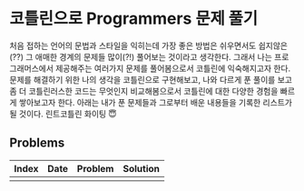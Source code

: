 # 코틀린으로 Programmers 문제 풀기

처음 접하는 언어의 문법과 스타일을 익히는데 가장 좋은 방법은 쉬우면서도 쉽지않은(??) 그 애매한 경계의 문제들 많이(?!) 풀어보는 것이라고 생각한다. 그래서 나는 프로그래머스에서 제공해주는 여러가지 문제를
풀어봄으로서 코틀린에 익숙해지고자 한다.
문제를 해결하기 위한 나의 생각을 코틀린으로 구현해보고, 나와 다르게 푼 풀이를 보고 좀 더 코틀린러스한 코드는 무엇인지 비교해봄으로서 코틀린에 대한 다양한 경험을 빠르게 쌓아보고자 한다. 아래는 내가 푼 문제들과
그로부터 배운 내용들을 기록한 리스트가 될 것이다. 린트코틀린 화이팅 😇

## Problems

| Index | Date | Problem | Solution | 
|:-----:|:----:|:-------:|:--------:|
|       |      |         |          |  

